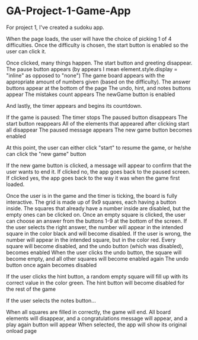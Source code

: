 # GA-Project-1-Game-App

For project 1, I've created a sudoku app.

When the page loads, the user will have the choice of picking 1 of 4 difficulties. Once the difficulty is chosen, the start button is enabled so the user can click it.

Once clicked, many things happen. 
The start button and greeting disappear.
The pause button appears (by appears I mean element.style.display = "inline" as opposed to "none")
The game board appears with the appropriate amount of numbers given (based on the difficulty).
The answer buttons appear at the bottom of the page
The undo, hint, and notes buttons appear
The mistakes count appears
The newGame button is enabled

And lastly, the timer appears and begins its countdown.


If the game is paused:
The timer stops
The paused button disappears
The start button reappears 
All of the elements that appeared after clicking start all disappear
The paused message appears
The new game button becomes enabled

At this point, the user can either click "start" to resume the game, or he/she can click the "new game" button

If the new game button is clicked, a message will appear to confirm that the user wants to end it.
If clicked no, the app goes back to the paused screen. If clicked yes, the app goes back to the way it was when the game first loaded.

Once the user is in the game and the timer is ticking, the board is fully interactive. The grid is made up of 9x9 squares, each having a button inside. The squares that already have a number inside are disabled, but the empty ones can be clicked on.
Once an empty square is clicked, the user can choose an answer from the buttons 1-9 at the bottom of the screen.
If the user selects the right answer, the number will appear in the intended square in the color black and will become disabled.
If the user is wrong, the number will appear in the intended square, but in the color red.
Every square will become disabled, and the undo button (which was disabled), becomes enabled
When the user clicks the undo button, the square will become empty, and all other squares will become enabled again
The undo button once again becomes disabled

If the user clicks the hint button, a random empty square will fill up with its correct value in the color green.
The hint button will become disabled for the rest of the game

If the user selects the notes button...




When all squares are filled in correctly, the game will end.
All board elements will disappear, and a congratulations message will appear, and a play again button will appear
When selected, the app will show its original onload page










